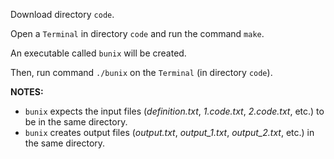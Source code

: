 Download directory `code`.

Open a `Terminal` in directory `code` and run the command `make`.

An executable called  `bunix`  will be created. 

Then, run command `./bunix` on the `Terminal` (in directory `code`).

**NOTES:**
* `bunix` expects the input files (_definition.txt_, _1.code.txt_, _2.code.txt_, etc.) to be in the same directory.
* `bunix` creates output files (_output.txt_, _output_1.txt_, _output_2.txt_, etc.) in the same directory.
